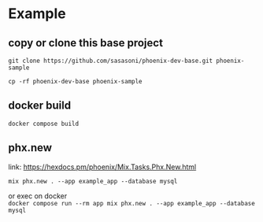 # Example

## copy or clone this base project

`git clone https://github.com/sasasoni/phoenix-dev-base.git phoenix-sample`

`cp -rf phoenix-dev-base phoenix-sample`

## docker build

`docker compose build`

## phx.new

link: https://hexdocs.pm/phoenix/Mix.Tasks.Phx.New.html

`mix phx.new . --app example_app --database mysql`

or exec on docker  
`docker compose run --rm app mix phx.new . --app example_app --database mysql`